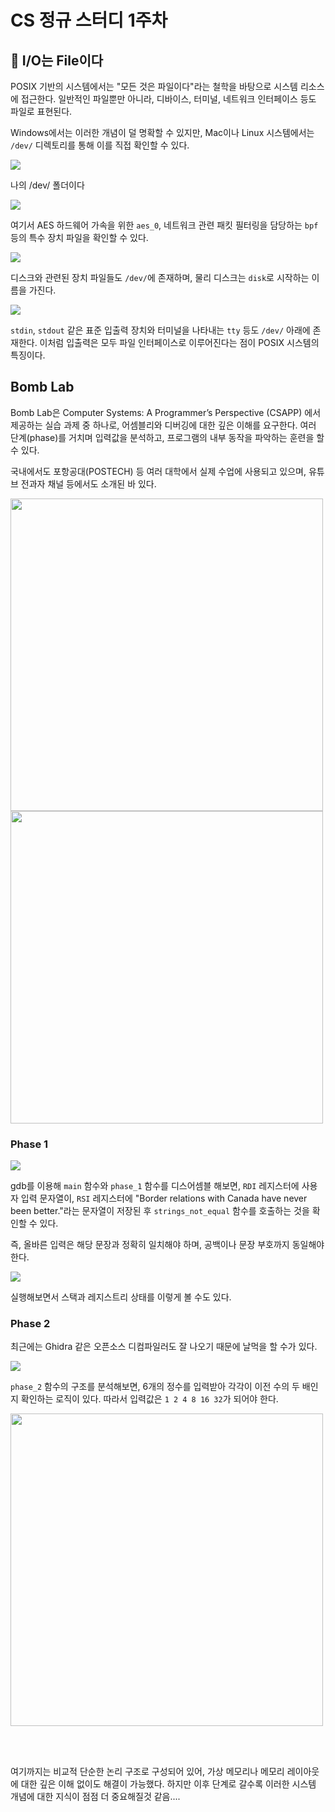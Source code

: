 # CS 정규 스터디 1주차

## 📁 I/O는 File이다

POSIX 기반의 시스템에서는 "모든 것은 파일이다"라는 철학을 바탕으로 시스템 리소스에 접근한다. 일반적인 파일뿐만 아니라, 디바이스, 터미널, 네트워크 인터페이스 등도 파일로 표현된다.

Windows에서는 이러한 개념이 덜 명확할 수 있지만, Mac이나 Linux 시스템에서는 `/dev/` 디렉토리를 통해 이를 직접 확인할 수 있다.

<img src="../IMAGE/Week1/ad.jpg">

나의 /dev/ 폴더이다

<img src="../IMAGE/Week1/dev.png">

여기서 AES 하드웨어 가속을 위한 `aes_0`, 네트워크 관련 패킷 필터링을 담당하는 `bpf` 등의 특수 장치 파일을 확인할 수 있다.

<img src="../IMAGE/Week1/dev_disc.png">

디스크와 관련된 장치 파일들도 `/dev/`에 존재하며, 물리 디스크는 `disk`로 시작하는 이름을 가진다.

<img src="../IMAGE/Week1/dev_tty.png">

`stdin`, `stdout` 같은 표준 입출력 장치와 터미널을 나타내는 `tty` 등도 `/dev/` 아래에 존재한다. 이처럼 입출력은 모두 파일 인터페이스로 이루어진다는 점이 POSIX 시스템의 특징이다.

## Bomb Lab 

Bomb Lab은 Computer Systems: A Programmer’s Perspective (CSAPP) 에서 제공하는 실습 과제 중 하나로, 어셈블리와 디버깅에 대한 깊은 이해를 요구한다. 여러 단계(phase)를 거치며 입력값을 분석하고, 프로그램의 내부 동작을 파악하는 훈련을 할 수 있다.

국내에서도 포항공대(POSTECH) 등 여러 대학에서 실제 수업에 사용되고 있으며, 유튜브 전과자 채널 등에서도 소개된 바 있다.

<img src="../IMAGE/Week1/postech1.png" width=500px><img src="../IMAGE/Week1/postech2.png" width=500px>


### Phase 1

<img src="../IMAGE/Week1/phase1_disas.png">

gdb를 이용해 `main` 함수와 `phase_1` 함수를 디스어셈블 해보면, `RDI` 레지스터에 사용자 입력 문자열이, `RSI` 레지스터에 "Border relations with Canada have never been better."라는 문자열이 저장된 후 `strings_not_equal` 함수를 호출하는 것을 확인할 수 있다.

즉, 올바른 입력은 해당 문장과 정확히 일치해야 하며, 공백이나 문장 부호까지 동일해야 한다.

<img src="../IMAGE/Week1/phase1_reg.png">

실행해보면서 스택과 레지스트리 상태를 이렇게 볼 수도 있다.

### Phase 2

최근에는 Ghidra 같은 오픈소스 디컴파일러도 잘 나오기 때문에 날먹을 할 수가 있다.

<img src="../IMAGE/Week1/phase2_decomp.png">

`phase_2` 함수의 구조를 분석해보면, 6개의 정수를 입력받아 각각이 이전 수의 두 배인지 확인하는 로직이 있다. 따라서 입력값은 `1 2 4 8 16 32`가 되어야 한다.

<img src="../IMAGE/Week1/phase2_complete.png" width=500px>

<br><br>

여기까지는 비교적 단순한 논리 구조로 구성되어 있어, 가상 메모리나 메모리 레이아웃에 대한 깊은 이해 없이도 해결이 가능했다. 하지만 이후 단계로 갈수록 이러한 시스템 개념에 대한 지식이 점점 더 중요해질것 같음....